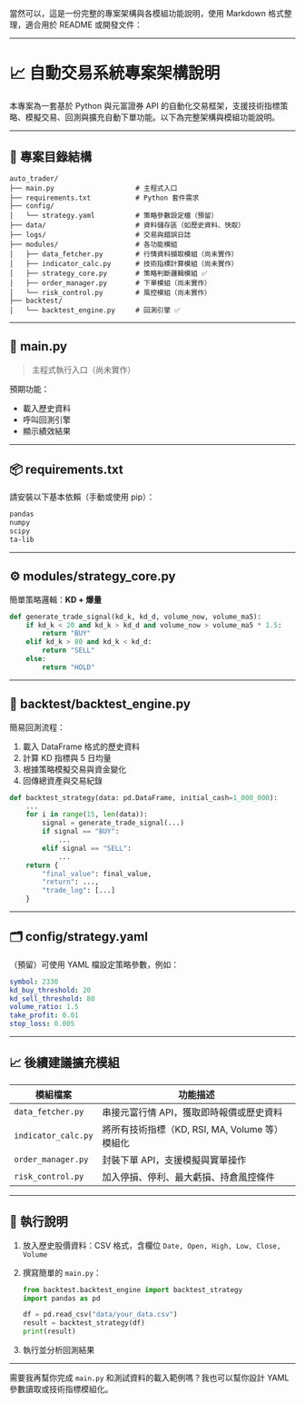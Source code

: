 當然可以，這是一份完整的專案架構與各模組功能說明，使用 Markdown 格式整理，適合用於 README 或開發文件：

---

# 📈 自動交易系統專案架構說明

本專案為一套基於 Python 與元富證券 API 的自動化交易框架，支援技術指標策略、模擬交易、回測與擴充自動下單功能。以下為完整架構與模組功能說明。

---

## 📁 專案目錄結構

```
auto_trader/
├── main.py                    # 主程式入口
├── requirements.txt           # Python 套件需求
├── config/
│   └── strategy.yaml          # 策略參數設定檔（預留）
├── data/                      # 資料儲存區（如歷史資料、快取）
├── logs/                      # 交易與錯誤日誌
├── modules/                   # 各功能模組
│   ├── data_fetcher.py        # 行情資料擷取模組（尚未實作）
│   ├── indicator_calc.py      # 技術指標計算模組（尚未實作）
│   ├── strategy_core.py       # 策略判斷邏輯模組 ✅
│   ├── order_manager.py       # 下單模組（尚未實作）
│   └── risk_control.py        # 風控模組（尚未實作）
├── backtest/
│   └── backtest_engine.py     # 回測引擎 ✅
```

---

## 📜 main.py

> 主程式執行入口（尚未實作）

預期功能：

* 載入歷史資料
* 呼叫回測引擎
* 顯示績效結果

---

## 📦 requirements.txt

請安裝以下基本依賴（手動或使用 pip）：

```txt
pandas
numpy
scipy
ta-lib
```

---

## ⚙️ modules/strategy\_core.py

簡單策略邏輯：**KD + 爆量**

```python
def generate_trade_signal(kd_k, kd_d, volume_now, volume_ma5):
    if kd_k < 20 and kd_k > kd_d and volume_now > volume_ma5 * 1.5:
        return "BUY"
    elif kd_k > 80 and kd_k < kd_d:
        return "SELL"
    else:
        return "HOLD"
```

---

## 🧪 backtest/backtest\_engine.py

簡易回測流程：

1. 載入 DataFrame 格式的歷史資料
2. 計算 KD 指標與 5 日均量
3. 根據策略模擬交易與資金變化
4. 回傳總資產與交易紀錄

```python
def backtest_strategy(data: pd.DataFrame, initial_cash=1_000_000):
    ...
    for i in range(15, len(data)):
        signal = generate_trade_signal(...)
        if signal == "BUY":
            ...
        elif signal == "SELL":
            ...
    return {
        "final_value": final_value,
        "return": ...,
        "trade_log": [...]
    }
```

---

## 🗂 config/strategy.yaml

（預留）可使用 YAML 檔設定策略參數，例如：

```yaml
symbol: 2330
kd_buy_threshold: 20
kd_sell_threshold: 80
volume_ratio: 1.5
take_profit: 0.01
stop_loss: 0.005
```

---

## 📈 後續建議擴充模組

| 模組檔案                | 功能描述                              |
| ------------------- | --------------------------------- |
| `data_fetcher.py`   | 串接元富行情 API，獲取即時報價或歷史資料            |
| `indicator_calc.py` | 將所有技術指標（KD, RSI, MA, Volume 等）模組化 |
| `order_manager.py`  | 封裝下單 API，支援模擬與實單操作                |
| `risk_control.py`   | 加入停損、停利、最大虧損、持倉風控條件               |

---

## 🧰 執行說明

1. 放入歷史股價資料：CSV 格式，含欄位 `Date, Open, High, Low, Close, Volume`
2. 撰寫簡單的 `main.py`：

   ```python
   from backtest.backtest_engine import backtest_strategy
   import pandas as pd

   df = pd.read_csv("data/your_data.csv")
   result = backtest_strategy(df)
   print(result)
   ```
3. 執行並分析回測結果

---

需要我再幫你完成 `main.py` 和測試資料的載入範例嗎？我也可以幫你設計 YAML 參數讀取或技術指標模組化。
